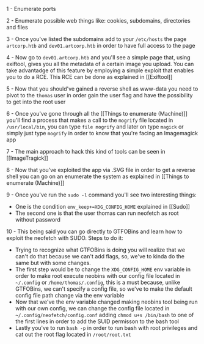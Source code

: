 1 - Enumerate ports

2 - Enumerate possible web things like: cookies, subdomains, directories and files

3 - Once you've listed the subdomains add to your `/etc/hosts` the page `artcorp.htb` and `dev01.artcorp.htb` in order to have full access to the page

4 - Now go to `dev01.artcorp.htb` and you'll see a simple page that, using exiftool, gives you all the metadata of a certain image you upload. You can take advantadge of this feature by employing a simple exploit that enables you to do a RCE. This RCE can be done as explained in [[Exiftool]]

5 - Now that you should've gained a reverse shell as www-data you need to pivot to the `thomas` user in order gain the user flag and have the possibility to get into the root user

6 - Once you've gone through all the [[Things to enumerate (Machine)]] you'll find a process that makes a call to the `mogrify` file located in `/usr/local/bin`, you can type `file mogrify` and later on type `magick` or simply just type `mogrify` in order to know that you're facing an Imagemagick app

7 - The main approach to hack this kind of tools can be seen in [[ImageTragick]]

8 - Now that you've exploited the app via .SVG file in order to get a reverse shell you can go on an enumerate the system as explained in [[Things to enumerate (Machine)]]

9 - Once you've run the `sudo -l` command you'll see two interesting things:
- One is the condition `env_keep+=XDG_CONFIG_HOME` explained in [[Sudo]]
- The second one is that the user thomas can run neofetch as root without password

10 - This being said you can go directly to GTFOBins and learn how to exploit the neofetch with SUDO. Steps to do it:
- Trying to recognize what GTFOBins is doing you will realize that we can't do that because we can't add flags, so, we've to kinda do the same but with some changes.
- The first step would be to change the `XDG_CONFIG_HOME` env variable in order to make root execute neobins with our config file located in `~/.config` or `/home/thomas/.config`, this is a must because, unlike GTFOBins, we can't specify a config file, so we've to make the default config file path change via the env variable
- Now that we've the env variable changed making neobins tool being run with our own config, we can change the config file located in `~/.config/neofetch/config.conf` adding `chmod u+s /bin/bash` to one of the first lines in order to add the SUID permisson to the bash tool
- Lastly you've to run `bash -p` in order to run bash with root privileges and cat out the root flag located in `/root/root.txt`